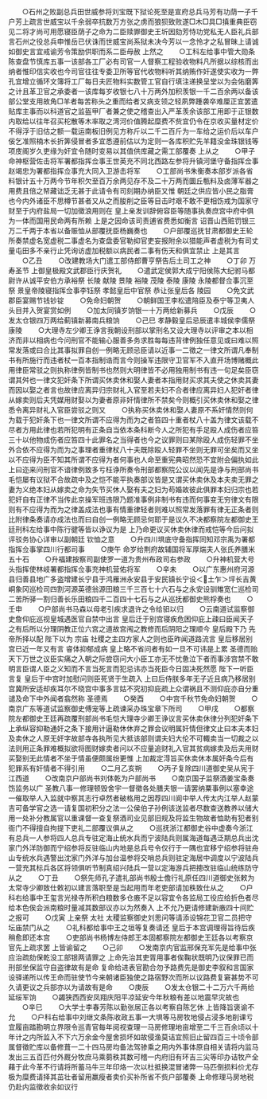 <!-- { "loadSidebar": true } -->
　　○石州之败副总兵田世威参将刘宝既下狱论死至是宣府总兵马芳有功荫一子千户芳上疏言世威宝以千余弱卒抗数万方张之虏而狼狈致败遂□木□具□搷重典臣窃见二将才尚可用愿寝臣荫子之命为二臣赎罪御史王圻因劾芳恃功党私无人臣礼兵部言石州之役总兵申惟岳已伏诛而世威宝尚系狱未决今芳以一念怜才之私冒昧上请诚如御史言宜戒谕芳令策励供职而系二臣毋赦  上然之
　　○工科左给事中管大勋条陈查盘节慎库五事一该部各工厂必有司官一人督察工程验收物料凡所据以综核而出纳者惟印信实收也今司官往往专委卫所等官代收物料听其纳贿作奸遂使实收为一弊孔宜增立循环文簿将工厂每日夫匠物料实数管工官自行填注递换呈堂以为会佑磨筭之计且革卫官之承委者一该库每岁收银七八十万两外加积羡银一千二百余两以备该部公堂支用故角□羊者每苦称头之重而给者又病支领之轻夙弊踵袭卒难厘正宜罢遣贴库主事而以科道官之监盔甲厂者兼之使之稽查出入严革羡余该部工用即于正银数内取给以往年召买柁散等木率取之湾河价值腾起糜费不赀宜仍令在京收买量材定价不得浮于旧估之额一载运南板旧例见方称斤以二千二百斤为一车给之运价后以车户佞乞准照楠木长折筭侵冒者多宜悉遵前估以为定则一各库积贮先羊籍没金珠银钱等项庋阁岁久吏缘为奸宜令随时变易以其值供库藏之需工部覆奏  上从之
　　○甲子  命神枢营佐击将军署都指挥佥事王世英充不同北西路左参将升镇河堡守备指挥佥事赵竭忠为署都指挥佥事充大同入卫游击将军
　　○工部尚书朱衡奏本部岁派各省料银计五十万两今节年积欠至百万余两见存不及二十万两而圜丘甎料及卤薄军器之用费且倍之帑藏诎乏无甚于此请令有司刻期办纳臣又惟  朝廷之供应皆小民之脂膏也今内外诸臣不思樽节甚者又从之而朘削之臣等目击时艰不敢不更相饬戒为国家守财至于内府盐局一切加徵浪用则在  皇上亲发训辞俯容臣等随事执奏庶宫中府中俱为一体而国用民命两有所赖  上是之因命该司责逋省费悉如衡言  诏晋山西赃罚银三万二千两于本省以备赈恤从部覆抚臣杨巍奏也
　　○户部覆巡抚甘肃都御史王轮所奏禁虚名宽虚税二事虚名为查盘委官勒抑官吏妄报附余以猎能声者虚税为有司丈量屯田多不亲行止凭询访虚加税额以病民者二事有伤天和俱宜禁止  上是其言
　　○乙丑
　　○改建教场大门遣工部侍郎曹亨祭告后土司工之神
　　○丁卯  万寿圣节  上御皇极殿文武郡臣行庆贺礼
　　○遣武定侯郭大成宁阳侯陈大纪驸马都尉许从诚平安伯方承裕祭  长陵  献陵  景陵  裕陵  茂陵  泰陵  康陵  永陵都督佥事沉至祭  景皇帝陵寝指挥佥事李钰祭  孝懿皇后中官祭  恭让张皇后各  陵园
　　○免文武郡臣宴赐节钱钞锭
　　○免命妇朝贺
　　○朝鲜国王李松遣陪臣及泰宁等卫夷人头目并入贺宴赏如例
　　○加太同镇岁饷银一十万两给新募兵
　　○戊辰
　　○发太仓银四万两给蓟镇新募南兵粮饷
　　○己巳  孝静毅皇后忌辰遣丰城侯李儒祭  康陵
　　○大理寺左少卿王诤言我朝设刑部以掌刑名又设大理寺以评审之本以相济而非以相病也今问刑官不能输心服善多务求胜每每违背律例独任意见或曰难以照常发落或曰合比其事拟罪自创一例略无顾忌臣请以近事一二徵之一律文所谓凡奉制书有所施行而违者杖一百本指制诰而言今则操军违限守卫官军不入直开场博赌概此用律臣常驳之则执称律例皆制书也然则大明律皆不必用独用制书有违一句足矣臣窃谓其舛也一律文犯奸条下所谓买休卖休和娶人妻者本指用财买求其夫使之休卖其妻而因以娶之者言也故律应离异归宗财礼入官至若夫妇不合者律应离异妇人犯奸者律从嫁卖则后夫凭媒用财娶以为妻者原非奸情律所不禁矣今则概引买休卖休和娶之律悉令离异财礼入官臣尝驳之则又
　　○执称买休卖休和娶人妻原不系奸情然则何为载于犯奸条下也一律文所谓不应得为而为之者笞四十重者杖八十盖为律文该载不尽者方用此律也若所犯明有正条自当依本条科断今人之所犯有手足殴人成伤者应笞三十以他物成伤者应笞四十此罪名之当得者也今之议罪则曰某除殴人成伤轻罪不坐外合依不应得为而为之事理者重律杖八十夫既除殴人轻罪不坐则无罪可坐矣而又坐以不应得为臣不知其所谓不应得为者何事也人命至重宪典昭然恐不宜附会偏执如此  上曰迩来问刑官不谙律例致多亏枉诤所奏令刑部都察院公议以闻先是诤与刑部尚书毛恺屡有议狱不合故疏中及之恺不能平执奏部议皆是又谓买休卖休及本夫卖无罪之妻为义绝本妇从嫁卖之命为失节买休人娶有夫之妇为苟婚故彼此俱罪本妇归宗也若犯奸自有正律不当传此京操军班违限乃题准事例非制书有违而何事变无穷律文有限则有不应得为而为之律盖成法也事有情重律轻者则难以照常发落罪有律无正条者则比附律条奏请亦成法也而曰自创一例略无顾忌何耶于是议久不决都察院左都御史王廷刑科左给事中陈行徤等皆以诤议为是  上乃命更议买休卖休律而戒恺等今后问拟评驳务协心详审以副朝廷  钦恤之意
　　○升四川埧底守备指挥同知邓宗禹为署都指挥佥事掌四川行都司事
　　○庚午  命岁给荆府故辅国将军厚煓夫人张氏养膳米五十石
　　○升福建按察司副使罗一道为贵州布政司右参政
　　○升神机营大号头指挥使林岐署都指挥佥事充神机营佑将军
　　○辛未
　　○以广东惠州府河源县归善县地广多盗增建长宁县于鸿雁洲永安县于安民镇长宁设＜土乍＞坪长吉黄峒象冈巡检司四割河源英德翁源田粮三千三百七十六石与之永安设驯雉宽仁巡检司二苦所驿一割归善长乐田粮四千二百四十七石与之从巡抚都御史熊桴奏也
　　○壬申
　　○户部尚书马森以母老引疾求退许之令给驲以归
　　○云南道试监察御史詹仰庇巡视皇城遇医官自禁中出言  皇后迁于别宫寝疾危困仰庇上疎曰臣闻天子之有后所以分理阴教正位六宫之道故宫闱之教修而后阴阳之理顺今  皇后殿下乃  先帝所择以配  陛下以为  宗庙  社稷之主四方家人之则也臣昨闻道路流言  皇后移居别宫已近一年又有言  睿体抑郁成病  皇上略不省问者有如一旦不可讳是上累  圣德而贻天下万世之议臣实痛之入朝之际尝窃问大小臣工亦无不忧惫泣下者而事涉宫禁不敢明言臣谓人臣之义知而不言当死言而犯忌讳亦当死臣今日固决死然愿  陛下一听臣言复  皇后于中宫时加慰问则臣死贤于生疏入  上曰后侍朕多年无子近且病乃移居别宫冀所安适却疾耳尔不晓宫中事多言姑不究初抑庇疏上众谓祸且不测仰庇亦自分重谴及命下中外闻者翕然称  圣德焉
　　○癸酉
　　○中宫千秋节免命妇朝贺
　　○南京广东等道试监察御史傅宠等上疏谏采办珠宝章下所司
　　○甲戌
　　○都察院左都御史王廷再疏覆刑部尚书毛恺大理寺少卿王诤议言买休卖休律分列犯奸条下上承纵容抑勒通奸之条下接用计逼勒休休弃之罪会议明属奸情但律文止曰本夫本妇及卖休之人原无奸字故部寺各执所见大抵该部则谓夫妇大伦不可輙卖当一切裁之以法则用正条罪难概拟欲将图财嫁卖者问以不应量追财礼入官其贫病嫁卖及后夫用财买娶别无此情者不坐于情虽便颇属纷更惟  上加裁定淂旨买休卖休本属奸条今后有犯罪系有奸情者不得引用
　　○二月乙亥朔
　　○丙子复除四川道御史吴从宪于江西道
　　○改南京户部尚书刘体乾为户部尚书
　　○南京国子监祭酒姜宝条奏饬监务以广  圣教八事一修理顿毁舍宇一督徵各处膳夫银一请罢纳粟事例以塞幸途一催取举人入监就中察其志行卓然者破格用之因荐四川阆中举人传太内江举人赵蒙吉可备学官之选一请复国初积分之法一公侯伯子孙例该送监者尽数查送教养以储大用一处补分教属官以重课督一查复祭酒司业见部旧规及将监生物故者恤助有犯者别衙门不得擅自拘提下吏礼二部覆议俱从之
　　○巡抚浙江都御史谷中虚奏今浙江有总兵一人参将四人总兵专驻定海止统水兵而宁波陆兵则属海道每遇泛期总兵出沈家门外洋防御而宁绍参将反驻临山内地是总兵号令仅行于一隅也宜移宁绍参将驻舟山专统水兵遇警出沈家门外洋与加台温参将交哨总兵则驻定海居中调度以宁波陆兵一营充其标兵各区将领俱听节制真绍兴陆兵一营以定海游兵把摠改驻临山统练防守从之
　　○丁丑
　　○祭先师孔子遣礼部尚书殷士儋行礼原任四川道御史张敕为太常寺少卿致仕敕初以建言落职至是当起用而年老吏部请加秩致仕从之
　　○户科右给事中王玺言光禄寺所积白粮数多仓廒不足以容宜令各监局工役应给折色者尽给本色俟会派南粮时量减其数部议亦以为然奏入  上不允乃更请修建新廒四十间贮之报可
　　○戊寅  上亲祭  太社  太稷监察御史刘思问等请添设锦花卫官二员把守坛庙禁门从之
　　○礼科都给事中王之垣等复奏请还  皇后于本宫调理得旨待后疾稍愈即还本宫
　　○吏部尚书杨博左侍郎王本固都察院左都御史王廷各以考察京官先上疏求罢  上皆谕留之
　　○己卯
　　○发南京内官监邢保充军先是给事中张应治疏劾保乾没工部银两请罪之  上命先治其吏胥用事者俟鞠状既明乃议保罪已而刑部坐保监守自盗律故有是命  复命给进表官勘合勿予路费先是御史李叙和言国家设驿递所以传王命而驻使节今来朝诸臣独使之路宿野次而所以议路费复窘甚势不可久请更议之兵部亦以为请故有是命
　　○庚辰
　　○发太仓银二十二万六千两给延绥军饷
　　○蠲狭西西安凤翔庆阳平凉延安今年秋粮有差以地震早灾故也
　　○辛巳
　　○大学士李春芳陈以勤张居正各以考察自陈乞休  上皆降旨褒谕不允
　　○户科右给事中刘继文条陈收政五事一大埧等马房牧地侵占浸多地削课亏宜履亩踏勘明立界限令巡青官每年阅视查理一马房修理地亩增至二千三百余顷以十年计之内所监入不下六万余金今屋舍损坏如故侵渔莫诘宜照旧止留四百三十顷令部属督徵贮库以备修葺一二十四马房均备法驾骖乘之用内外事体原自相关请将内监马发出三五百匹付外厩分牧庶马乘蒭秩其数可稽一内府旧有环吉三尖等印办诘牧产全藉于此今革不行请将所蓄马牛三年印烙一次以杜抵换混冒诸弊一马匹倒损料价尤存极为糜费请择其茁壮者留用羸瘦者卖价买补所省不赀户部覆奏  上命修理马房地税仍赴内监徵收余如议行
